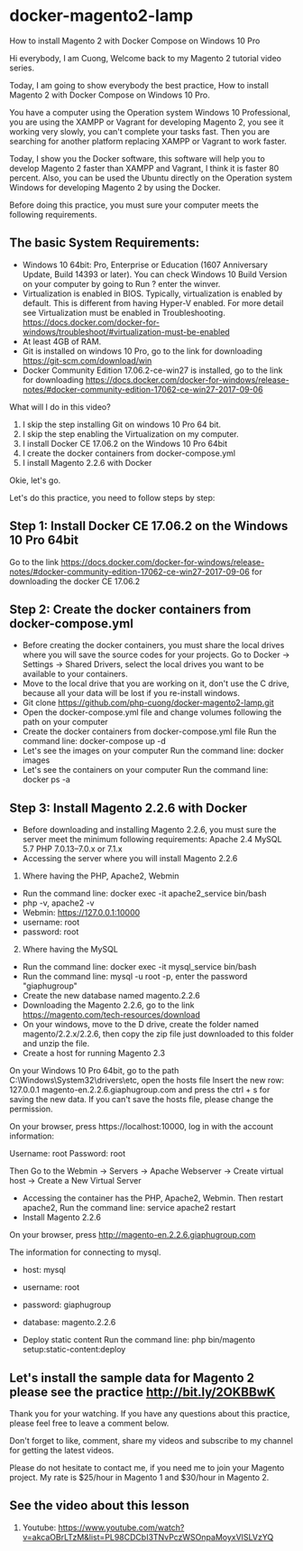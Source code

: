 # docker-magento2-lamp
How to install Magento 2 with Docker Compose on Windows 10 Pro

Hi everybody, I am Cuong, Welcome back to my Magento 2 tutorial video series.

Today, I am going to show everybody the best practice, How to install Magento 2 with Docker Compose on Windows 10 Pro.

You have a computer using the Operation system Windows 10 Professional, you are using the XAMPP or Vagrant for developing Magento 2, you see it working very slowly, you can't complete your tasks fast. Then you are searching for another platform replacing XAMPP or Vagrant to work faster.

Today, I show you the Docker software, this software will help you to develop Magento 2 faster than XAMPP and Vagrant, I think it is faster 80 percent. Also, you can be used the Ubuntu directly on the Operation system Windows for developing Magento 2 by using the Docker.

Before doing this practice, you must sure your computer meets the following requirements.

## The basic System Requirements:
- Windows 10 64bit: Pro, Enterprise or Education (1607 Anniversary Update, Build 14393 or later). You can check Windows 10 Build Version on your computer by going to Run ? enter the winver.
- Virtualization is enabled in BIOS. Typically, virtualization is enabled by default. This is different from having Hyper-V enabled. For more detail see Virtualization must be enabled in Troubleshooting.
https://docs.docker.com/docker-for-windows/troubleshoot/#virtualization-must-be-enabled
- At least 4GB of RAM.
- Git is installed on windows 10 Pro, go to the link for downloading https://git-scm.com/download/win
- Docker Community Edition 17.06.2-ce-win27 is installed, go to the link for downloading https://docs.docker.com/docker-for-windows/release-notes/#docker-community-edition-17062-ce-win27-2017-09-06

What will I do in this video?

1. I skip the step installing Git on windows 10 Pro 64 bit.
2. I skip the step enabling the Virtualization on my computer.
3. I install Docker CE 17.06.2 on the Windows 10 Pro 64bit
4. I create the docker containers from docker-compose.yml
5. I install Magento 2.2.6 with Docker

Okie, let's go.

Let's do this practice, you need to follow steps by step:

## Step 1: Install Docker CE 17.06.2 on the Windows 10 Pro 64bit
Go to the link https://docs.docker.com/docker-for-windows/release-notes/#docker-community-edition-17062-ce-win27-2017-09-06 for downloading the docker CE 17.06.2

## Step 2: Create the docker containers from docker-compose.yml
- Before creating the docker containers, you must share the local drives where you will save the source codes for your projects. Go to Docker -> Settings -> Shared Drivers, select the local drives you want to be available to your containers.
- Move to the local drive that you are working on it, don't use the C drive, because all your data will be lost if you re-install windows.
- Git clone https://github.com/php-cuong/docker-magento2-lamp.git
- Open the docker-compose.yml file and change volumes following the path on your computer
- Create the docker containers from docker-compose.yml file
Run the command line: docker-compose up -d
- Let's see the images on your computer
Run the command line: docker images
- Let's see the containers on your computer
Run the command line: docker ps -a

## Step 3: Install Magento 2.2.6 with Docker
- Before downloading and installing Magento 2.2.6, you must sure the server meet the minimum following requirements:
Apache 2.4
MySQL 5.7
PHP 7.0.13–7.0.x or 7.1.x
- Accessing the server where you will install Magento 2.2.6

1. Where having the PHP, Apache2, Webmin
- Run the command line: docker exec -it apache2_service bin/bash
- php -v, apache2 -v
- Webmin: https://127.0.0.1:10000
- username: root
- password: root

2. Where having the MySQL
- Run the command line: docker exec -it mysql_service bin/bash
- Run the command line: mysql -u root -p, enter the password "giaphugroup"
- Create the new database named magento.2.2.6
- Downloading the Magento 2.2.6, go to the link https://magento.com/tech-resources/download
- On your windows, move to the D drive, create the folder named magento/2.2.x/2.2.6, then copy the zip file just downloaded to this folder and unzip the file.
- Create a host for running Magento 2.3

On your Windows 10 Pro 64bit, go to the path C:\Windows\System32\drivers\etc, open the hosts file
Insert the new row: 127.0.0.1 magento-en.2.2.6.giaphugroup.com and press the ctrl + s for saving the new data. If you can't save the hosts file, please change the permission.

On your browser, press https://localhost:10000, log in with the account information:

Username: root
Password: root

Then Go to the Webmin -> Servers -> Apache Webserver -> Create virtual host -> Create a New Virtual Server

- Accessing the container has the PHP, Apache2, Webmin. Then restart apache2, Run the command line: service apache2 restart
- Install Magento 2.2.6

On your browser, press http://magento-en.2.2.6.giaphugroup.com

The information for connecting to mysql.

- host: mysql
- username: root
- password: giaphugroup
- database: magento.2.2.6

- Deploy static content
Run the command line: php bin/magento setup:static-content:deploy

## Let's install the sample data for Magento 2 please see the practice http://bit.ly/2OKBBwK

Thank you for your watching. If you have any questions about this practice, please feel free to leave a comment below.

Don't forget to like, comment, share my videos and subscribe to my channel for getting the latest videos.

Please do not hesitate to contact me, if you need me to join your Magento project. My rate is $25/hour in Magento 1 and $30/hour in Magento 2.

## See the video about this lesson
1. Youtube: https://www.youtube.com/watch?v=akcaOBrLTzM&list=PL98CDCbI3TNvPczWSOnpaMoyxVISLVzYQ

